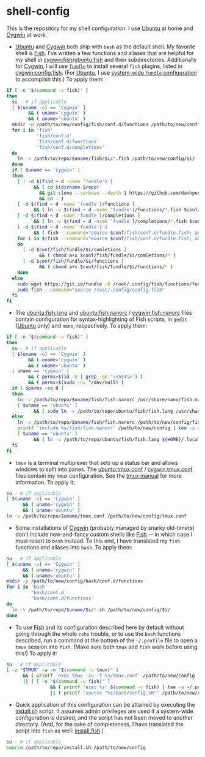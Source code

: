 # shell-config
This is the repository for my shell configuration. I use [Ubuntu](https://ubuntu.com) at home and [Cygwin](https://cygwin.com) at work.
- [Ubuntu](https://ubuntu.com) and [Cygwin](https://cygwin.com) both ship with `bash` as the default shell. My favorite shell is [Fish](https://fishshell.com). I've written a few functions and aliases that are helpful for my shell in 
[cygwin:fish](cygwin/fish)/[ubuntu:fish](ubuntu/fish) and their subdirectories. Additionally for [Cygwin](https://cygwin.com), I will use [`fundle`](https://github.com/danhper/fundle) to install several `fish` plugins, listed in 
[cygwin:config.fish](cygwin/fish/config.fish). (For [Ubuntu](https://ubuntu.com), I use [system-wide `fundle` configuration](https://github.com/hunter-richardson/my-config/blob/master/root/.config/fish/config.fish) to accomplish this.) To apply them:
```bash
if [ -n "$(command -v fish)" ]
then
  su - # if applicable
  [ $(uname -o) == 'Cygwin' ]
        && ( uname='cygwin' )
        && ( uname='ubuntu' )
  mkdir -p /path/to/new/config/fish/conf.d/functions /path/to/new/config/fish/conf.d/completions
  for i in 'fish'
           'fish/conf.d'
           'fish/conf.d/functions'
           'fish/conf.d/completions'
  do
    ln -v /path/to/repo/$uname/fish/$i/*.fish /path/to/new/config/$i/
  done
  if [ $uname == 'cygwin' ]
  then
    [ ! -d $(find ~ d -name 'fundle') ]
          && ( cd $(dirname $repo)
            && git clone --verbose --depth 1 https://github.com/danhper/fundle ./fundle
            && cd - )
    [ -d $(find ~ d -name 'fundle')/functions ]
          && ( ln -v $(find ~ d -name 'fundle')/functions/*.fish $conf/fish/conf.d/functions/ )
    [ -d $(find ~ d -name 'fundle')/completions ]
          && ( ln -v $(find ~ d -name 'fundle')/completions/*.fish $conf/fish/conf.d/completions/ )
    [ -d $(find ~ d -name 'fundle') ]
          && ( fish --command="source $conf/fish/conf.d/fundle.fish; and fundle install" )
    for i in $(fish --command="source $conf/fish/conf.d/fundle.fish; and fundle list | grep -v 'https://github.com'")
    do
      [ -d $conf/fish/fundle/$i/comletions ]
            && ( chmod a+x $conf/fish/fundle/$i/comletions/* )
      [ -d $conf/fish/fundle/$i/functions ]
            && ( chmod a+x $conf/fish/fundle/$i/functions/* )
    done
  else
    sudo wget https://git.io/fundle -O /root/.config/fish/functions/fundle.fish
    sudo fish --command="source /root/.config/config.fish"
  fi
fi
```
- The [ubuntu:fish.lang](ubuntu/fish/fish.lang) and [ubuntu:fish.nanorc](ubuntu/fish/fish.nanorc) / [cygwin:fish.nanorc](cygwin/fish/fish.nanorc) files contain configuration for syntax-highlighting of Fish scripts, in `gedit` ([Ubuntu](https://ubuntu.com) only) and `nano`, respectively. To apply them:
```bash
if [ -n "$(command -v fish)" ]
then
  su - # if applicable
  [ $(uname -o) == 'Cygwin' ]
        && ( uname='cygwin' )
        && ( uname='ubuntu' )
  [ uname == 'cygwin' ]
        && ( perms=$(id -G | grep -qE '\<554\>') )
        && ( perms=$(sudo -nv ^/dev/null) )
  if [ $perms -eq 0 ]
  then
    ln -v /path/to/repo/$uname/fish/fish.nanorc /usr/share/nano/fish.nanorc
    [ $uname == 'ubuntu' ]
          && ( sudo ln -v /path/to/repo/ubuntu/fish/fish.lang /usr/share/gtksourceview-3.0/language-specs/fish.lang )
  else
    ln -v /path/to/repo/$uname/fish/fish.nanorc /path/to/new/config/fish/fish.nanorc
    printf 'include %s/fish/fish.nanorc' /path/to/new/config | tee -a ~/.nanorc
    [ $uname == 'ubuntu' ]
          && ( ln -v /path/to/repo/ubuntu/fish/fish.lang ${HOME}/.local/share/gtksourceview-3.0/language-specs/fish.lang )
  fi
fi
```
- `tmux` is a terminal multiplexer that sets up a status bar and allows windows to split into panes. The [ubuntu:tmux.conf](ubuntu/tmux.conf) / [cygwin:tmux.conf](cygwin/tmux.conf) files contain my `tmux` configuration. See the [tmux
manual](https://man.openbsd.org/OpenBSD-current/man1/tmux.1) for more information. To apply it:
```bash
su - # if applicable
[ $(uname -o) == 'Cygwin' ]
      && ( uname='cygwin' )
      && ( uname='ubuntu' )
ln -v /path/to/repo/$uname/tmux.conf /path/to/new/config/tmux.conf
```
- Some installations of [Cygwin](https://cygwin.com) (probably managed by snarky old-timers) don't include new-and-fancy custom shells like [Fish](https://fishshell.com) -- in which case I must resort to `bash` instead. To this end, I have
translated my `fish` functions and aliases into `bash`. To apply them:
```bash
su - # if applicable
[ $(uname -o) == 'Cygwin' ]
      && ( uname='cygwin' )
      && ( uname='ubuntu' )
mkdir -p /path/to/new/config/bash/conf.d/functions
for i in 'bash'
         'bash/conf.d'
         'bash/conf.d/functions'
do
  ln -v /path/to/repo/$uname/$i/*.sh /path/to/new/config/$i/
done
```
- To use [Fish](https://fishshell.com) and its configuration described here by default without going through the whole `cshs` trouble, or to use the `bash` functions described, run a command at the bottom of the `~/.profile` file to open a `tmux` session into `fish`. (Make sure both `tmux` and `fish` work before using this!) To apply it:
```bash
su - # if applicable
[ -z "$TMUX" -a -n "$(command -v tmux)" ]
      && ( printf 'exec tmux -2u -f %s/tmux.conf' /path/to/new/config | tee -a ~/.profile )
      || ( [ -n "$(command -v fish)" ]
                && ( printf 'exec %s' $(command -v fish) | tee -a ~/.profile )
                || ( printf 'source "%s/bash/config.sh"' /path/to/new/config | tee -a ~/.profile ) )
```
- Quick application of this configuration can be attained by executing the [install.sh](install.sh) script. It assumes admin privileges are used if a system-wide configuration is desired, and the script has not been moved to another directory. (And,
for the sake of completeness, I have translated the script into `fish` as well:  [install.fish](install.fish).)
```bash
su - # if applicable
source /path/to/repo/install.sh /path/to/new/config
```
